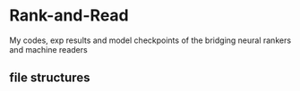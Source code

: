 # Rank-and-Read
My codes, exp results and model checkpoints of the bridging neural rankers and machine readers

## file structures
